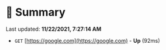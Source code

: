 # 📖 Summary
Last updated: **11/22/2021, 7:27:14 AM**

- `GET` [https://google.com](https://google.com) - **Up** (92ms)
